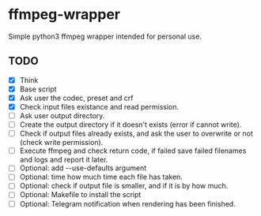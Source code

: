 # ffmpeg-wrapper

Simple python3 ffmpeg wrapper intended for personal use.


## TODO
- [x] Think
- [x] Base script
- [x] Ask user the codec, preset and crf
- [x] Check input files existance and read permission.
- [ ] Ask user output directory.
- [ ] Create the output directory if it doesn't exists (error if cannot write).
- [ ] Check if output files already exists, and ask the user to overwrite or not (check write permission).
- [ ] Execute ffmpeg and check return code, if failed save failed filenames and logs and report it later.
- [ ] Optional: add --use-defaults argument
- [ ] Optional: time how much time each file has taken.
- [ ] Optional: check if output file is smaller, and if it is by how much.
- [ ] Optional: Makefile to install the script
- [ ] Optional: Telegram notification when rendering has been finished.
